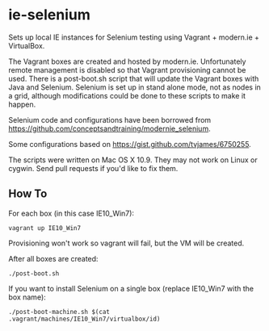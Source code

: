 ie-selenium
===========

Sets up local IE instances for Selenium testing using Vagrant + modern.ie + VirtualBox.

The Vagrant boxes are created and hosted by modern.ie. Unfortunately remote management is disabled so that Vagrant
provisioning cannot be used. There is a post-boot.sh script that will update the Vagrant boxes with Java and Selenium.
Selenium is set up in stand alone mode, not as nodes in a grid, although modifications could be done to these scripts to
make it happen.

Selenium code and configurations have been borrowed from https://github.com/conceptsandtraining/modernie_selenium.

Some configurations based on https://gist.github.com/tvjames/6750255.

The scripts were written on Mac OS X 10.9. They may not work on Linux or cygwin. Send pull requests if you'd like to fix
them.

How To
------

For each box (in this case IE10_Win7):
```
vagrant up IE10_Win7
```

Provisioning won't work so vagrant will fail, but the VM will be created.

After all boxes are created:
```
./post-boot.sh
```

If you want to install Selenium on a single box (replace IE10_Win7 with the box name):
```
./post-boot-machine.sh $(cat .vagrant/machines/IE10_Win7/virtualbox/id)
```

